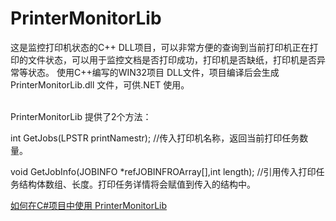 # PrinterMonitorLib
这是监控打印机状态的C++ DLL项目，可以非常方便的查询到当前打印机正在打印的文件状态，可以用于监控文档是否打印成功，打印机是否缺纸，打印机是否异常等状态。
使用C++编写的WIN32项目 DLL文件，项目编译后会生成 PrinterMonitorLib.dll 文件，可供.NET 使用。


<br/>PrinterMonitorLib 提供了2个方法：<br/>

 int GetJobs(LPSTR printNamestr);  //传入打印机名称，返回当前打印任务数量。<br/>
 
 void GetJobInfo(JOBINFO *refJOBINFROArray[],int length); //引用传入打印任务结构体数组、长度。打印任务详情将会赋值到传入的结构中。
 


<a href="https://github.com/CaoMengLong/PrinterMonitorLib/wiki/%E5%A6%82%E4%BD%95%E5%9C%A8C%23%E9%A1%B9%E7%9B%AE%E4%B8%AD%E4%BD%BF%E7%94%A8-PrinterMonitorLib">如何在C#项目中使用 PrinterMonitorLib</a>


